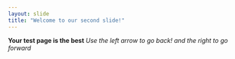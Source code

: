 ```yaml
---
layout: slide
title: "Welcome to our second slide!"
---
```

**Your test page is the best**
*Use the left arrow to go back! and the right to go forward*
